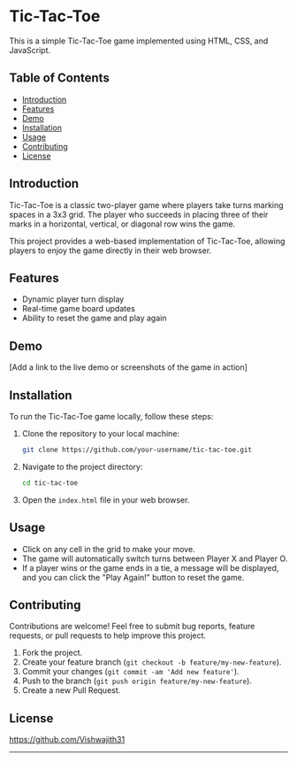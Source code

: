 
# Tic-Tac-Toe

This is a simple Tic-Tac-Toe game implemented using HTML, CSS, and JavaScript.

## Table of Contents

- [Introduction](#introduction)
- [Features](#features)
- [Demo](#demo)
- [Installation](#installation)
- [Usage](#usage)
- [Contributing](#contributing)
- [License](#license)

## Introduction

Tic-Tac-Toe is a classic two-player game where players take turns marking spaces in a 3x3 grid. The player who succeeds in placing three of their marks in a horizontal, vertical, or diagonal row wins the game.

This project provides a web-based implementation of Tic-Tac-Toe, allowing players to enjoy the game directly in their web browser.

## Features

- Dynamic player turn display
- Real-time game board updates
- Ability to reset the game and play again

## Demo

[Add a link to the live demo or screenshots of the game in action]

## Installation

To run the Tic-Tac-Toe game locally, follow these steps:

1. Clone the repository to your local machine:

   ```bash
   git clone https://github.com/your-username/tic-tac-toe.git
   ```

2. Navigate to the project directory:

   ```bash
   cd tic-tac-toe
   ```

3. Open the `index.html` file in your web browser.

## Usage

- Click on any cell in the grid to make your move.
- The game will automatically switch turns between Player X and Player O.
- If a player wins or the game ends in a tie, a message will be displayed, and you can click the "Play Again!" button to reset the game.

## Contributing

Contributions are welcome! Feel free to submit bug reports, feature requests, or pull requests to help improve this project.

1. Fork the project.
2. Create your feature branch (`git checkout -b feature/my-new-feature`).
3. Commit your changes (`git commit -am 'Add new feature'`).
4. Push to the branch (`git push origin feature/my-new-feature`).
5. Create a new Pull Request.

## License

  https://github.com/Vishwajith31

---
